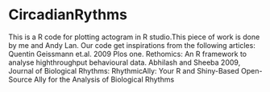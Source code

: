 # CircadianRythms
This is a R code for plotting actogram in R studio.This piece of work is done by me and Andy Lan.
Our code get inspirations from the following articles:
Quentin Geissmann et.al. 2009 Plos one. Rethomics: An R framework to analyse highthroughput behavioural data.
Abhilash and Sheeba 2009, Journal of Biological Rhythms: RhythmicAlly: Your R and Shiny-Based Open-Source Ally for the Analysis of Biological Rhythms

